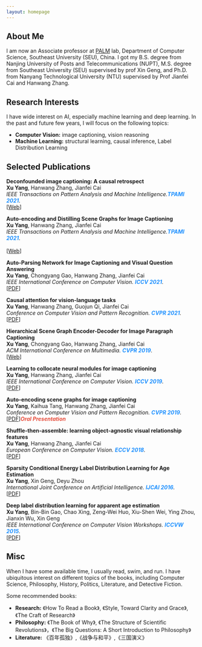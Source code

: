 ```yaml
---
layout: homepage
---
```


## About Me

I am now an Associate professor at [PALM](http://palm.seu.edu.cn/home.html) lab, Department of Computer Science, Southeast University (SEU), China. I got my B.S. degree from Nanjing University of Posts and Telecommunications (NUPT), M.S. degree from Southeast University (SEU) supervised by prof Xin Geng, and Ph.D. from Nanyang Technological University (NTU) supervised by Prof Jianfei Cai and Hanwang Zhang. 

## Research Interests
I have wide interest on AI, especially machine learning and deep learning. In the past and future few years, I will focus on the following topics:
- **Computer Vision:** image captioning, vision reasoning
- **Machine Learning:** structural learning, causal inference, Label Distribution Learning

## Selected Publications
[comment]: <> (TPAMI)
<div class="paper">
<p><strong>Deconfounded image captioning: A causal retrospect</strong>
<br />
<strong>Xu Yang</strong>, Hanwang Zhang, Jianfei Cai
<br />
<em>IEEE Transactions on Pattern Analysis and Machine Intelligence.<strong><i style="color:#1e90ff">TPAMI 2021</i></strong>.</em>
<br /> 
   [<a href="https://ieeexplore.ieee.org/abstract/document/9583890/">Web</a>]
<br/>
</p>
</div>

[comment]: <> (TPAMI)
<div class="paper">
<p><strong>Auto-encoding and Distilling Scene Graphs for Image Captioning</strong>
<br />
<strong>Xu Yang</strong>, Hanwang Zhang, Jianfei Cai
<br />
<em>IEEE Transactions on Pattern Analysis and Machine Intelligence.<strong><i style="color:#1e90ff">TPAMI 2021</i></strong>.</em>
<br /> 
<br /> 
   [<a href="https://ieeexplore.ieee.org/document/9279262">Web</a>]
<br/>
</p>
</div>

[comment]: <> (iccv2021.)
<div class="paper">
<p><strong>Auto-Parsing Network for Image Captioning and Visual Question Answering</strong>
<br />
<strong>Xu Yang</strong>, Chongyang Gao, Hanwang Zhang, Jianfei Cai

<br />
<em>IEEE International Conference on Computer Vision. <strong><i style="color:#1e90ff">ICCV 2021</i></strong>.</em>
<br /> 
   [<a href="https://openaccess.thecvf.com/content/ICCV2021/papers/Yang_Auto-Parsing_Network_for_Image_Captioning_and_Visual_Question_Answering_ICCV_2021_paper.pdf">PDF</a>]
<br/>
</p>
</div>

[comment]: <> (cvpr2021.)
<div class="paper">
<p><strong>Causal attention for vision-language tasks</strong>
<br />
<strong>Xu Yang</strong>, Hanwang Zhang, Guojun Qi, Jianfei Cai

<br />
<em>Conference on Computer Vision and Pattern Recognition. <strong><i style="color:#1e90ff">CVPR 2021</i></strong>.</em>
<br /> 
   [<a href="https://openaccess.thecvf.com/content/CVPR2021/papers/Yang_Causal_Attention_for_Vision-Language_Tasks_CVPR_2021_paper.pdf">PDF</a>]
<br/>
</p>
</div>

[comment]: <> (ACMMM.)
<div class="paper">
<p><strong>Hierarchical Scene Graph Encoder-Decoder for Image Paragraph Captioning</strong>
<br />
<strong>Xu Yang</strong>, Chongyang Gao, Hanwang Zhang, Jianfei Cai

<br />
<em>ACM International Conference on Multimedia. <strong><i style="color:#1e90ff">CVPR 2019</i></strong>.</em>
<br /> 
   [<a href="https://dl.acm.org/doi/abs/10.1145/3394171.3413859">Web</a>]
<br/>
</p>
</div>

[comment]: <> (iccv2019.)
<div class="paper">
<p><strong>Learning to collocate neural modules for image captioning</strong>
<br />
<strong>Xu Yang</strong>, Hanwang Zhang, Jianfei Cai

<br />
<em>IEEE International Conference on Computer Vision. <strong><i style="color:#1e90ff">ICCV 2019</i></strong>.</em>
<br /> 
   [<a href="https://openaccess.thecvf.com/content_ICCV_2019/papers/Yang_Learning_to_Collocate_Neural_Modules_for_Image_Captioning_ICCV_2019_paper.pdf">PDF</a>]
<br/>
</p>
</div>

[comment]: <> (cvpr2019.)
<div class="paper">
<p><strong>Auto-encoding scene graphs for image captioning</strong>
<br />
<strong>Xu Yang</strong>, Kaihua Tang, Hanwang Zhang, Jianfei Cai

<br />
<em>Conference on Computer Vision and Pattern Recognition. <strong><i style="color:#1e90ff">CVPR 2019</i></strong>.</em>
<br /> 
   [<a href="https://openaccess.thecvf.com/content_CVPR_2019/papers/Yang_Auto-Encoding_Scene_Graphs_for_Image_Captioning_CVPR_2019_paper.pdf">PDF</a>]<strong><i style="color:#e74d3c">Oral Presentation</i></strong>
<br/>
</p>
</div>

[comment]: <> (ECCV2018.)
<div class="paper">
<p><strong>Shuffle-then-assemble: learning object-agnostic visual relationship features</strong>
<br />
<strong>Xu Yang</strong>, Hanwang Zhang, Jianfei Cai

<br />
<em>European Conference on Computer Vision. <strong><i style="color:#1e90ff">ECCV 2018</i></strong>.</em>
<br /> 
   [<a href="https://openaccess.thecvf.com/content_ECCV_2018/papers/XU_YANG_Shuffle-Then-Assemble_Learning_Object-Agnostic_ECCV_2018_paper.pdf">PDF</a>]
<br/>
</p>
</div>

[comment]: <> (IJCAI2016.)
<div class="paper">
<p><strong>Sparsity Conditional Energy Label Distribution Learning for Age Estimation</strong>
<br />
<strong>Xu Yang</strong>, Xin Geng, Deyu Zhou

<br />
<em>International Joint Conference on Artificial Intelligence. <strong><i style="color:#1e90ff">IJCAI 2016</i></strong>.</em>
<br /> 
   [<a href="https://www.ijcai.org/Proceedings/16/Papers/322.pdf.pdf">PDF</a>]
<br/>
</p>
</div>


[comment]: <> (ICCVW2015.)
<div class="paper">
<p><strong>Deep label distribution learning for apparent age estimation</strong>
<br />
<strong>Xu Yang</strong>, Bin-Bin Gao, Chao Xing, Zeng-Wei Huo, Xiu-Shen Wei, Ying Zhou, Jianxin Wu, Xin Geng

<br />
<em>IEEE International Conference on Computer Vision Workshops. <strong><i style="color:#1e90ff">ICCVW 2015</i></strong>.</em>
<br /> 
   [<a href="https://www.cv-foundation.org/openaccess/content_iccv_2015_workshops/w11/papers/Yang_Deep_Label_Distribution_ICCV_2015_paper.pdf">PDF</a>]
<br/>
</p>
</div>

## Misc
When I have some available time, I usually read, swim, and run. I have ubiquitous interest on different topics of the books, including Computer Science, Philosophy, History, Politics, Literature, and Detective Fiction.

Some recommended books:
- **Research:** 《How To Read a Book》, 《Style, Toward Clarity and Grace》, 《The Craft of Research》
- **Philosophy:** 《The Book of Why》, 《The Structure of Scientific Revolutions》，《The Big Questions: A Short Introduction to Philosophy》
- **Literature:** 《百年孤独》,《战争与和平》,《三国演义》

